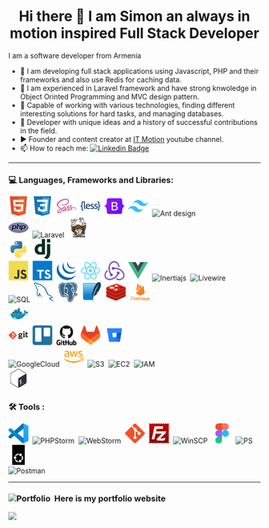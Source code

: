 <h1 align="center">Hi there 👋 I am Simon an always in motion inspired Full Stack Developer</h1>

I am a software developer from Armenia

- :telescope: I am developing full stack applications using Javascript, PHP and their frameworks and also use Redis for caching data.
- :dart: I am experienced in Laravel framework and have strong knwoledge in Object Orinted Programming and MVC design pattern.
- :rocket: Capable of working with various technologies, finding different interesting solutions for hard tasks, and managing databases.
- 🥇 Developer with unique ideas and a history of successful contributions in the field.
- :arrow_forward: Founder and content creator at [IT Motion](https://www.youtube.com/channel/UCFL-9mlMhhnJ-thUv0JKUtQ) youtube channel.
- :mailbox: How to reach me: [![Linkedin Badge](https://img.shields.io/badge/Linkedin-blue?style=flat&logo=Linkedin&logoColor=white)](https://www.linkedin.com/in/simon-karapetyan-b048a61b5/)

--- 
### :computer: Languages, Frameworks and Libraries:

<div>
  <div>
    <img src="https://github.com/devicons/devicon/blob/master/icons/html5/html5-original.svg" title="HTML5" alt="HTML" width="40" height="40"/>&nbsp;
    <img src="https://github.com/devicons/devicon/blob/master/icons/css3/css3-original.svg"  title="CSS3" alt="CSS" width="40" height="40"/>&nbsp;
    <img src="https://github.com/devicons/devicon/blob/master/icons/sass/sass-original.svg" title="Sass" alt="Sass" width="40" height="40"/>&nbsp;
    <img src="https://github.com/devicons/devicon/raw/master/icons/less/less-plain-wordmark.svg" title="Less" alt="Less" width="40" height="40">&nbsp;
    <img src="https://github.com/devicons/devicon/blob/master/icons/bootstrap/bootstrap-original.svg" title="Bootstrap" alt="Bootstrap" width="40" height="40"/>&nbsp;
    <img src="https://github.com/devicons/devicon/blob/master/icons/tailwindcss/tailwindcss-plain.svg" title="Tailwind" alt="Tailwind" width="40" height="40"/>&nbsp;
    <img src="https://gw.alipayobjects.com/zos/rmsportal/rlpTLlbMzTNYuZGGCVYM.png" title="Ant design" alt="Ant design" width="40" height="40"/>&nbsp;
  </div>
  <div>
    <img src="https://github.com/devicons/devicon/blob/master/icons/php/php-original.svg" title="PHP" alt="PHP" width="40" height="40"/>&nbsp;
    <img src="https://upload.wikimedia.org/wikipedia/commons/thumb/9/9a/Laravel.svg/1969px-Laravel.svg.png" title="Laravel" alt="Laravel" width="40" height="40"/>&nbsp;
    <img src="https://github.com/devicons/devicon/blob/master/icons/composer/composer-original.svg" title="Composer" alt="Composer" width="40" height="40"/>&nbsp;
  </div>
  <div>
    <img src="https://github.com/devicons/devicon/blob/master/icons/python/python-original.svg" title="Python" alt="Python" width="40" height="40"/>&nbsp;
    <img src="https://github.com/devicons/devicon/raw/master/icons/django/django-plain.svg" title="Django" alt="Django" width="40" height="40"/>&nbsp;
  </div>
  <div>
    <img src="https://github.com/devicons/devicon/blob/master/icons/javascript/javascript-original.svg" title="Javascript" alt="Javascript" width="40" height="40"/>&nbsp;
    <img src="https://github.com/devicons/devicon/blob/master/icons/typescript/typescript-original.svg" title="Typescript" alt="Typescript" width="40" height="40"/>&nbsp;
    <img src="https://github.com/devicons/devicon/raw/master/icons/jquery/jquery-original.svg" title="jQuery" alt="jQuery" width="40" height="40" />&nbsp;
    <img src="https://github.com/devicons/devicon/blob/master/icons/react/react-original.svg" title="React" alt="React" width="40" height="40"/>&nbsp;
    <img src="https://github.com/devicons/devicon/blob/master/icons/redux/redux-original.svg" title="Redux" alt="Redux " width="40" height="40"/>&nbsp;
    <img src="https://github.com/devicons/devicon/blob/master/icons/vuejs/vuejs-original.svg" title="Vue" alt="Vue" width="40" height="40"/>&nbsp;
    <img src="https://avatars.githubusercontent.com/u/47703742?s=200&v=4" title="Inertiajs" alt="Inertiajs" width="40" height="40" />&nbsp;
    <img src="https://avatars.githubusercontent.com/u/51960834?s=200&v=4" title="Livewire" alt="Livewire" width="40" height="40" />&nbsp;
  </div>
  <div>
    <img src="https://www.nicepng.com/png/full/207-2073547_sql-server-icon-png-29-transparent-background-database.png" title="SQL" alt="SQL" width="40" height="40"/>&nbsp;
    <img src="https://github.com/devicons/devicon/blob/master/icons/mysql/mysql-original.svg" title="MySQL" alt="MySQL" width="40" height="40"/>&nbsp;
    <img src="https://github.com/devicons/devicon/blob/master/icons/postgresql/postgresql-original.svg" title="PostgreSQL" alt="PostgreSQL" width="40" height="40"/>&nbsp;
    <img src="https://github.com/devicons/devicon/blob/master/icons/sqlite/sqlite-original.svg" title="SQLite" alt="SQLite" width="40" height="40"/>&nbsp;
    <img src="https://github.com/devicons/devicon/blob/master/icons/redis/redis-original.svg" title="Redis" alt="Redis" width="40" height="40"/>&nbsp;
    <img src="https://github.com/devicons/devicon/blob/master/icons/firebase/firebase-plain-wordmark.svg" title="Firebase" alt="Firebase" width="40" height="40"/>&nbsp;
  </div>
  <div>
    <img src="https://github.com/devicons/devicon/blob/master/icons/docker/docker-original.svg" title="Docker" alt="Docker" width="40" height="40"/>&nbsp;
  </div>
  <div>
    <img src="https://github.com/devicons/devicon/blob/master/icons/git/git-original-wordmark.svg" title="Git" alt="Git" width="40" height="40"/>&nbsp;
    <img src="https://github.com/devicons/devicon/raw/master/icons/trello/trello-plain.svg" title="Trello" alt="Trello" width="40" height="40"/>&nbsp;
    <img src="https://github.com/devicons/devicon/blob/master/icons/github/github-original-wordmark.svg" title="Github" alt="Github" width="40" height="40"/>&nbsp;
    <img src="https://github.com/devicons/devicon/blob/master/icons/gitlab/gitlab-original.svg" title="GitLab" alt="GitLab" width="40" height="40"/>&nbsp;
    <img src="https://github.com/devicons/devicon/blob/master/icons/bitbucket/bitbucket-original.svg" title="Bitbucket" alt="Bitbucket" width="40" height="40"/>&nbsp;
  </div>
  <div>
    <img src="https://www.datamation.com/wp-content/uploads/2021/08/Google-Cloud-Logo.png" title="GoogleCloud" alt="GoogleCloud" width="40" height="40"/>&nbsp;
    <img src="https://github.com/devicons/devicon/blob/master/icons/amazonwebservices/amazonwebservices-plain-wordmark.svg" title="Amazon" alt="Amazon" width="40" height="40"/>&nbsp;
    <img src="https://upload.wikimedia.org/wikipedia/commons/thumb/b/bc/Amazon-S3-Logo.svg/1200px-Amazon-S3-Logo.svg.png" title="S3" alt="S3" width="40" height="40"/>&nbsp;
    <img src="https://brandslogos.com/wp-content/uploads/thumbs/aws-ec2-logo-vector.svg" title="EC2" alt="EC2" width="40" height="40"/>&nbsp;
    <img src="https://cdn.freebiesupply.com/logos/large/2x/aws-iam-logo-png-transparent.png" title="IAM" alt="IAM" width="20" height="40"/>&nbsp;
  </div>
  <div>
    <img src="https://github.com/devicons/devicon/blob/master/icons/bash/bash-original.svg" title="Bash" alt="Bash" width="40" height="40"/>&nbsp;
  </div>
</div>

### 🛠️ Tools :
<div>
  <div>
    <img src="https://github.com/devicons/devicon/raw/master/icons/vscode/vscode-original.svg" title="vscode" alt="vscode" width="40" height="40"/>&nbsp;
    <img src="https://seeklogo.com/images/P/phpstorm-logo-220B633CDA-seeklogo.com.png" title="PHPStorm" alt="PHPStorm" width="40" height="40"/>&nbsp;
    <img src="https://seeklogo.com/images/W/webstorm-logo-691E749F21-seeklogo.com.png" title="WebStorm" alt="WebStorm" width="40" height="40"/>&nbsp;
    <img src="https://github.com/devicons/devicon/blob/master/icons/git/git-original.svg" title="Git" alt="Git" width="40" height="40"/>&nbsp;
    <img src="https://github.com/devicons/devicon/blob/master/icons/filezilla/filezilla-plain.svg" title="Filezilla" alt="Filezilla" width="40" height="40"/>&nbsp;
    <img src="https://upload.wikimedia.org/wikipedia/commons/d/de/WinSCP_Logo.png?20121019215322" title="WinSCP" alt="WinSCP" width="40" height="40"/>&nbsp;
    <img src="https://github.com/devicons/devicon/blob/master/icons/figma/figma-original.svg" title="Figma" alt="Figma" width="40" height="40"/>&nbsp;
    <img src="https://upload.wikimedia.org/wikipedia/commons/thumb/a/af/Adobe_Photoshop_CC_icon.svg/2101px-Adobe_Photoshop_CC_icon.svg.png" title="PS" alt="PS" width="40" height="40"/>&nbsp;
    <img src="https://github.com/devicons/devicon/blob/master/icons/ubuntu/ubuntu-plain.svg" title="Ubuntu" alt="Ubuntu" width="40" height="40"/>&nbsp;
  </div>
<div>
    <img src="https://www.svgrepo.com/download/354202/postman-icon.svg" title="Postman" alt="Postman" width="40" height="40"/>&nbsp;
  </div>
</div>

--- 
### <img src="https://github.com/simon-svg/PortfolioOld/blob/master/public/media/img/bg/icon/logo.svg" title="Portfolio" alt="Portfolio" width="20" height="20"/>&nbsp; Here is my portfolio website
[![](https://github.com/simon-svg/PortfolioOld/blob/master/public/media/img/bg/icon/logo.svg)](https://simonkarapetyan.com/)


<!--
**simon-svg/simon-svg** is a ✨ _special_ ✨ repository because its `README.md` (this file) appears on your GitHub profile.

Here are some ideas to get you started:

- 🔭 I’m currently working on ...
- 🌱 I’m currently learning ...
- 👯 I’m looking to collaborate on ...
- 🤔 I’m looking for help with ...
- 💬 Ask me about ...
- 📫 How to reach me: ...
- 😄 Pronouns: ...
- ⚡ Fun fact: ...
-->
